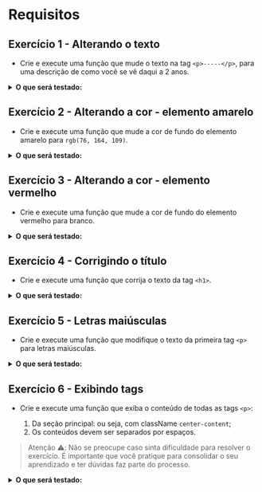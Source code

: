 # Requisitos

## Exercício 1 - Alterando o texto

- Crie e execute uma função que mude o texto na tag `<p>-----</p>`, para uma descrição de como você se vê daqui a 2 anos.

<details>
  <summary><strong>O que será testado:</strong></summary>
- O texto do parágrafo não pode ser <code>-----</code>.
</details>

## Exercício 2 - Alterando a cor - elemento amarelo

- Crie e execute uma função que mude a cor de fundo do elemento amarelo para `rgb(76, 164, 109)`.

<details>
  <summary><strong>O que será testado:</strong></summary>
- A nova cor de fundo do elemento amarelo deve ser <code>rgb(76, 164, 109)</code>.
</details>

## Exercício 3 - Alterando a cor - elemento vermelho

- Crie e execute uma função que mude a cor de fundo do elemento vermelho para branco.

<details>
  <summary><strong>O que será testado:</strong></summary>
- A nova cor de fundo do elemento vermelho deve ser branca.
</details>

## Exercício 4 - Corrigindo o título

- Crie e execute uma função que corrija o texto da tag `<h1>`.

<details>
  <summary><strong>O que será testado:</strong></summary>
- O título existente
- O texto do título deve ser <code>'Desafio - JavaScript'</code>;
</details>

## Exercício 5 - Letras maiúsculas

- Crie e execute uma função que modifique o texto da primeira tag `<p>` para letras maiúsculas.

<details>
  <summary><strong>O que será testado:</strong></summary>
- O texto do parágrafo deve estar em letras maiúsculas.
</details>

## Exercício 6 - Exibindo tags

- Crie e execute uma função que exiba o conteúdo de todas as tags `<p>`:

  1. Da seção principal: ou seja, com className `center-content`;
  2. Os conteúdos devem ser separados por espaços.

> Atenção ⚠️: Não se preocupe caso sinta dificuldade para resolver o exercício. É importante que você pratique para consolidar o seu aprendizado e ter dúvidas faz parte do processo.

<details>
  <summary><strong>O que será testado:</strong></summary>
- O parágrafo do rodapé deve conter o conteúdo da tag <code>p</code>.
</details>
